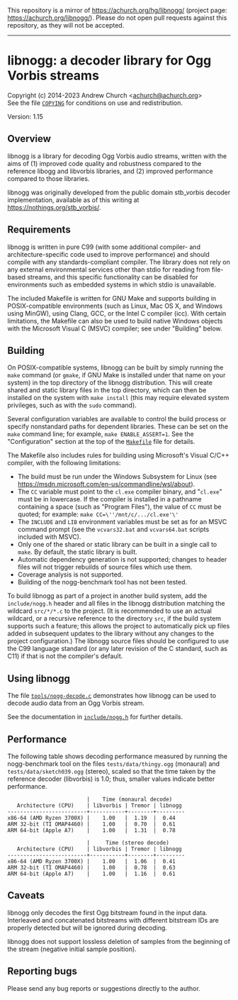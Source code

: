 This repository is a mirror of <https://achurch.org/hg/libnogg/> (project
page: <https://achurch.org/libnogg/>). Please do not open pull requests
against this repository, as they will not be accepted.

----

libnogg: a decoder library for Ogg Vorbis streams
=================================================
Copyright (c) 2014-2023 Andrew Church \<achurch@achurch.org\>  
See the file [`COPYING`](/COPYING) for conditions on use and redistribution.

Version: 1.15


Overview
--------
libnogg is a library for decoding Ogg Vorbis audio streams, written with
the aims of (1) improved code quality and robustness compared to the
reference libogg and libvorbis libraries, and (2) improved performance
compared to those libraries.

libnogg was originally developed from the public domain stb_vorbis
decoder implementation, available as of this writing at
<https://nothings.org/stb_vorbis/>.


Requirements
------------
libnogg is written in pure C99 (with some additional compiler- and
architecture-specific code used to improve performance) and should
compile with any standards-compliant compiler.  The library does not
rely on any external environmental services other than stdio for reading
from file-based streams, and this specific functionality can be disabled
for environments such as embedded systems in which stdio is unavailable.

The included Makefile is written for GNU Make and supports building in
POSIX-compatible environments (such as Linux, Mac OS X, and Windows
using MinGW), using Clang, GCC, or the Intel C compiler (icc).  With
certain limitations, the Makefile can also be used to build native
Windows objects with the Microsoft Visual C (MSVC) compiler; see under
"Building" below.


Building
--------
On POSIX-compatible systems, libnogg can be built by simply running the
`make` command (or `gmake`, if GNU Make is installed under that name on
your system) in the top directory of the libnogg distribution.  This
will create shared and static library files in the top directory, which
can then be installed on the system with `make install` (this may
require elevated system privileges, such as with the `sudo` command).

Several configuration variables are available to control the build
process or specify nonstandard paths for dependent libraries.  These can
be set on the `make` command line; for example, `make ENABLE_ASSERT=1`.
See the "Configuration" section at the top of the [`Makefile`](/Makefile) file for
details.

The Makefile also includes rules for building using Microsoft's Visual
C/C++ compiler, with the following limitations:
   - The build must be run under the Windows Subsystem for Linux (see
     <https://msdn.microsoft.com/en-us/commandline/wsl/about>).
   - The `CC` variable must point to the `cl.exe` compiler binary, and
     "`cl.exe`" must be in lowercase.  If the compiler is installed in a
     pathname containing a space (such as "Program Files"), the value of
     `CC` must be quoted; for example: `make CC=\''/mnt/c/.../cl.exe'\'`
   - The `INCLUDE` and `LIB` environment variables must be set as for an
     MSVC command prompt (see the `vcvars32.bat` and `vcvars64.bat` scripts
     included with MSVC).
   - Only one of the shared or static library can be built in a single
     call to `make`.  By default, the static library is built.
   - Automatic dependency generation is not supported; changes to header
     files will not trigger rebuilds of source files which use them.
   - Coverage analysis is not supported.
   - Building of the nogg-benchmark tool has not been tested.

To build libnogg as part of a project in another build system, add the
`include/nogg.h` header and all files in the libnogg distribution
matching the wildcard `src/*/*.c` to the project.  (It is recommended to
use an actual wildcard, or a recursive reference to the directory `src`,
if the build system supports such a feature; this allows the project to
automatically pick up files added in subsequent updates to the library
without any changes to the project configuration.)  The libnogg source
files should be configured to use the C99 language standard (or any
later revision of the C standard, such as C11) if that is not the
compiler's default.


Using libnogg
-------------
The file [`tools/nogg-decode.c`](/tools/nogg-decode.c) demonstrates how libnogg can be used to
decode audio data from an Ogg Vorbis stream.

See the documentation in [`include/nogg.h`](/include/nogg.h) for further details.


Performance
-----------
The following table shows decoding performance measured by running the
nogg-benchmark tool on the files `tests/data/thingy.ogg` (monaural) and
`tests/data/sketch039.ogg` (stereo), scaled so that the time taken by
the reference decoder (libvorbis) is 1.0; thus, smaller values indicate
better performance.

                             |    Time (monaural decode)
       Architecture (CPU)    | libvorbis | Tremor | libnogg
    -------------------------+-----------+--------+---------
    x86-64 (AMD Ryzen 3700X) |    1.00   |  1.19  |  0.44
    ARM 32-bit (TI OMAP4460) |    1.00   |  0.70  |  0.61
    ARM 64-bit (Apple A7)    |    1.00   |  1.31  |  0.78

                             |     Time (stereo decode)
       Architecture (CPU)    | libvorbis | Tremor | libnogg
    -------------------------+-----------+--------+---------
    x86-64 (AMD Ryzen 3700X) |    1.00   |  1.06  |  0.41
    ARM 32-bit (TI OMAP4460) |    1.00   |  0.78  |  0.63
    ARM 64-bit (Apple A7)    |    1.00   |  1.16  |  0.61


Caveats
-------
libnogg only decodes the first Ogg bitstream found in the input data.
Interleaved and concatenated bitstreams with different bitstream IDs are
properly detected but will be ignored during decoding.

libnogg does not support lossless deletion of samples from the beginning
of the stream (negative initial sample position).


Reporting bugs
--------------
Please send any bug reports or suggestions directly to the author.
